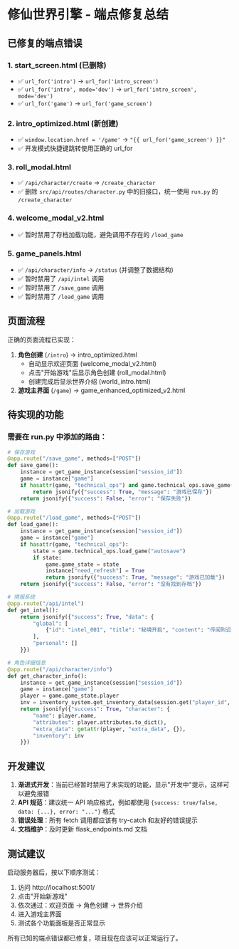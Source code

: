 # 修仙世界引擎 - 端点修复总结

## 已修复的端点错误

### 1. start_screen.html (已删除)
- ✅ `url_for('intro')` → `url_for('intro_screen')`
- ✅ `url_for('intro', mode='dev')` → `url_for('intro_screen', mode='dev')`
- ✅ `url_for('game')` → `url_for('game_screen')`

### 2. intro_optimized.html (新创建)
- ✅ `window.location.href = '/game'` → `"{{ url_for('game_screen') }}"`
- ✅ 开发模式快捷键跳转使用正确的 url_for

### 3. roll_modal.html
- ✅ `/api/character/create` → `/create_character`
- ✅ 删除 `src/api/routes/character.py` 中的旧接口，统一使用 `run.py` 的 `/create_character`

### 4. welcome_modal_v2.html
- ✅ 暂时禁用了存档加载功能，避免调用不存在的 `/load_game`

### 5. game_panels.html
- ✅ `/api/character/info` → `/status` (并调整了数据结构)
- ✅ 暂时禁用了 `/api/intel` 调用
- ✅ 暂时禁用了 `/save_game` 调用
- ✅ 暂时禁用了 `/load_game` 调用

## 页面流程

正确的页面流程已实现：
1. **角色创建** (`/intro`) → intro_optimized.html
   - 自动显示欢迎页面 (welcome_modal_v2.html)
   - 点击"开始游戏"后显示角色创建 (roll_modal.html)
   - 创建完成后显示世界介绍 (world_intro.html)
2. **游戏主界面** (`/game`) → game_enhanced_optimized_v2.html

## 待实现的功能

### 需要在 run.py 中添加的路由：
```python
# 保存游戏
@app.route("/save_game", methods=["POST"])
def save_game():
    instance = get_game_instance(session["session_id"])
    game = instance["game"]
    if hasattr(game, "technical_ops") and game.technical_ops.save_game(game.game_state):
        return jsonify({"success": True, "message": "游戏已保存"})
    return jsonify({"success": False, "error": "保存失败"})

# 加载游戏
@app.route("/load_game", methods=["POST"])
def load_game():
    instance = get_game_instance(session["session_id"])
    game = instance["game"]
    if hasattr(game, "technical_ops"):
        state = game.technical_ops.load_game("autosave")
        if state:
            game.game_state = state
            instance["need_refresh"] = True
            return jsonify({"success": True, "message": "游戏已加载"})
    return jsonify({"success": False, "error": "没有找到存档"})

# 情报系统
@app.route("/api/intel")
def get_intel():
    return jsonify({"success": True, "data": {
        "global": [
            {"id": "intel_001", "title": "秘境开启", "content": "传闻附近将开启古老秘境。", "source": "坊市传闻", "time": "辰时", "importance": "high"}
        ],
        "personal": []
    }})

# 角色详细信息
@app.route("/api/character/info")
def get_character_info():
    instance = get_game_instance(session["session_id"])
    game = instance["game"]
    player = game.game_state.player
    inv = inventory_system.get_inventory_data(session.get("player_id", player.id))
    return jsonify({"success": True, "character": {
        "name": player.name,
        "attributes": player.attributes.to_dict(),
        "extra_data": getattr(player, "extra_data", {}),
        "inventory": inv
    }})
```

## 开发建议

1. **渐进式开发**：当前已经暂时禁用了未实现的功能，显示"开发中"提示，这样可以避免报错
2. **API 规范**：建议统一 API 响应格式，例如都使用 `{success: true/false, data: {...}, error: "..."}` 格式
3. **错误处理**：所有 fetch 调用都应该有 try-catch 和友好的错误提示
4. **文档维护**：及时更新 flask_endpoints.md 文档

## 测试建议

启动服务器后，按以下顺序测试：
1. 访问 http://localhost:5001/
2. 点击"开始新游戏"
3. 依次通过：欢迎页面 → 角色创建 → 世界介绍
4. 进入游戏主界面
5. 测试各个功能面板是否正常显示

所有已知的端点错误都已修复，项目现在应该可以正常运行了。

